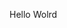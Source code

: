 Hello Wolrd




























































































































































































































































































































































































































































































































































































































































































































































































































































































































































































































































































































































































































































































































































































































































































































































































































































































































































































































































































































































































































































































































































































































































































































































































































































































































































































































































































































